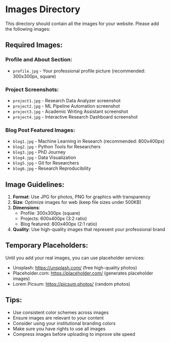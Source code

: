 # Images Directory

This directory should contain all the images for your website. Please add the following images:

## Required Images:

### Profile and About Section:
- `profile.jpg` - Your professional profile picture (recommended: 300x300px, square)

### Project Screenshots:
- `project1.jpg` - Research Data Analyzer screenshot
- `project2.jpg` - ML Pipeline Automation screenshot  
- `project3.jpg` - Academic Writing Assistant screenshot
- `project4.jpg` - Interactive Research Dashboard screenshot

### Blog Post Featured Images:
- `blog1.jpg` - Machine Learning in Research (recommended: 800x400px)
- `blog2.jpg` - Python Tools for Researchers
- `blog3.jpg` - PhD Journey
- `blog4.jpg` - Data Visualization
- `blog5.jpg` - Git for Researchers
- `blog6.jpg` - Research Reproducibility

## Image Guidelines:

1. **Format**: Use JPG for photos, PNG for graphics with transparency
2. **Size**: Optimize images for web (keep file sizes under 500KB)
3. **Dimensions**: 
   - Profile: 300x300px (square)
   - Projects: 600x400px (3:2 ratio)
   - Blog featured: 800x400px (2:1 ratio)
4. **Quality**: Use high-quality images that represent your professional brand

## Temporary Placeholders:

Until you add your real images, you can use placeholder services:
- Unsplash: https://unsplash.com/ (free high-quality photos)
- Placeholder.com: https://placeholder.com/ (generates placeholder images)
- Lorem Picsum: https://picsum.photos/ (random photos)

## Tips:

- Use consistent color schemes across images
- Ensure images are relevant to your content
- Consider using your institutional branding colors
- Make sure you have rights to use all images
- Compress images before uploading to improve site speed
